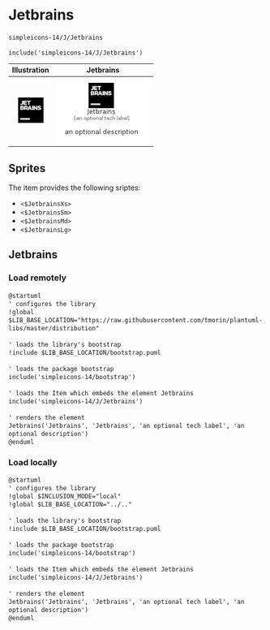 # Jetbrains


```text
simpleicons-14/J/Jetbrains
```

```text
include('simpleicons-14/J/Jetbrains')
```



| Illustration | Jetbrains |
| :---: | :---: |
| ![illustration for Illustration](../../simpleicons-14/J/Jetbrains.png) | ![illustration for Jetbrains](../../simpleicons-14/J/Jetbrains.Local.png) |



## Sprites
The item provides the following sriptes:

- `<$JetbrainsXs>`
- `<$JetbrainsSm>`
- `<$JetbrainsMd>`
- `<$JetbrainsLg>`





## Jetbrains

### Load remotely
```plantuml
@startuml
' configures the library
!global $LIB_BASE_LOCATION="https://raw.githubusercontent.com/tmorin/plantuml-libs/master/distribution"

' loads the library's bootstrap
!include $LIB_BASE_LOCATION/bootstrap.puml

' loads the package bootstrap
include('simpleicons-14/bootstrap')

' loads the Item which embeds the element Jetbrains
include('simpleicons-14/J/Jetbrains')

' renders the element
Jetbrains('Jetbrains', 'Jetbrains', 'an optional tech label', 'an optional description')
@enduml
```

### Load locally
```plantuml
@startuml
' configures the library
!global $INCLUSION_MODE="local"
!global $LIB_BASE_LOCATION="../.."

' loads the library's bootstrap
!include $LIB_BASE_LOCATION/bootstrap.puml

' loads the package bootstrap
include('simpleicons-14/bootstrap')

' loads the Item which embeds the element Jetbrains
include('simpleicons-14/J/Jetbrains')

' renders the element
Jetbrains('Jetbrains', 'Jetbrains', 'an optional tech label', 'an optional description')
@enduml
```

